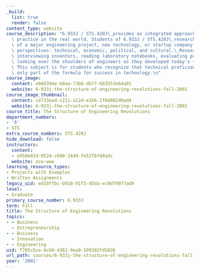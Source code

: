 ```yaml
---
_build:
  list: true
  render: false
content_type: website
course_description: "6.933J / STS.420J\_provides an integrated approach to engineering\
  \ practice in the real world. Students of 6.933J / STS.420J\_research the life cycle\
  \ of a major engineering project, new technology, or startup company from multiple\
  \ perspectives: technical, economic, political, and cultural.\_Research involves\
  \ interviewing inventors, reading laboratory notebooks, evaluating patents, and\
  \ looking over the shoulders of engineers as they developed today's technologies.\
  \ This subject is for students who recognize that technical proficiency alone is\
  \ only part of the formula for success in technology.\n"
course_image:
  content: e0dd394e-b0aa-73b6-db77-683553e64a01
  website: 6-933j-the-structure-of-engineering-revolutions-fall-2001
course_image_thumbnail:
  content: ce733ead-c211-a12d-e1b6-2f0d802d0ad4
  website: 6-933j-the-structure-of-engineering-revolutions-fall-2001
course_title: The Structure of Engineering Revolutions
department_numbers:
- '6'
- STS
extra_course_numbers: STS.420J
hide_download: false
instructors:
  content:
  - e950e033-9524-c600-2449-fe5276f40a3c
  website: ocw-www
learning_resource_types:
- Projects with Examples
- Written Assignments
legacy_uid: ed10ffbc-b918-91f3-45da-ec9df9977ad9
level:
- Graduate
primary_course_number: 6.933J
term: Fall
title: The Structure of Engineering Revolutions
topics:
- - Business
  - Entrepreneurship
- - Business
  - Innovation
- - Engineering
uid: f785c5ce-8cb0-4362-9ea9-509382fd5826
url_path: courses/6-933j-the-structure-of-engineering-revolutions-fall-2001
year: '2001'
---
```


